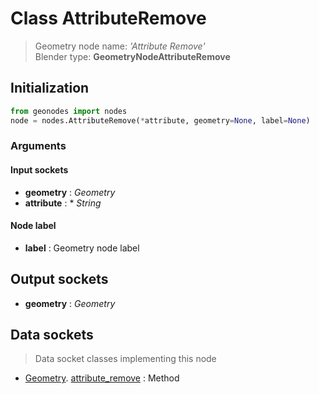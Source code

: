 
# Class AttributeRemove

> Geometry node name: _'Attribute Remove'_<br>Blender type:  **GeometryNodeAttributeRemove**

## Initialization


```python
from geonodes import nodes
node = nodes.AttributeRemove(*attribute, geometry=None, label=None)
```


### Arguments


#### Input sockets



- **geometry** : _Geometry_
- **attribute** : * _String_



#### Node label



- **label** : Geometry node label



## Output sockets



- **geometry** : _Geometry_



## Data sockets

> Data socket classes implementing this node


- [Geometry](aaa). [attribute_remove](bbb) : Method


